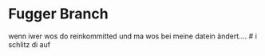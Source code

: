 # Fugger Branch
wenn iwer wos do reinkommitted und ma wos bei meine datein ändert.... # i schlitz di auf
